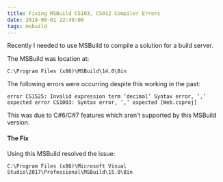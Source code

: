 ```yaml
---
title: Fixing MSBuild CS103, CS012 Compiler Errors
date: 2018-06-01 22:49:00
tags: msbuild
---
```


Recently I needed to use MSBuild to compile a solution for a build server.

The MSBuild was location at:

`C:\Program Files (x86)\MSBuild\14.0\Bin`

The following errors were occurring despite this working in the past:

`error CS1525: Invalid expression term ‘decimal’
Syntax error, ‘,’ expected
error CS1003: Syntax error, ‘,’ expected [Web.csproj]`

This was due to C#6/C#7 features which aren’t supported by this MSBuild version.

#### The Fix

Using this MSBuild resolved the issue:

`C:\Program Files (x86)\Microsoft Visual Studio\2017\Professional\MSBuild\15.0\Bin`